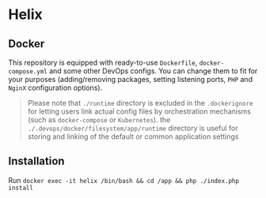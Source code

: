 # Helix

## Docker

This repository is equipped with ready-to-use `Dockerfile`, `docker-compose.yml` and some other DevOps configs. You can change them to fit for your purposes (adding/removing packages, setting listening ports, `PHP` and `NginX` configuration options).

> Please note that `./runtime` directory is excluded in the `.dockerignore` for letting users link actual config files by orchestration mechanisms (such as `docker-compose` or `Kubernetes`).
> the `./.devops/docker/filesystem/app/runtime` directory is useful for storing and linking of the default or common application settings

## Installation

Run `docker exec -it helix /bin/bash && cd /app && php ./index.php install`